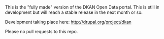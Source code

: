 This is the "fully made" version of the DKAN Open Data portal. This is
still in development but will reach a stable release in the next month
or so.

Development taking place here: http://drupal.org/project/dkan

Please no pull requests to this repo.
